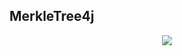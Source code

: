 ## MerkleTree4j
<p align="center">
    <img src="https://img.shields.io/badge/JDK-1.8+-green.svg">
</p>
